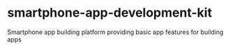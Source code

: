 # smartphone-app-development-kit
Smartphone app building platform providing basic app features for building apps
